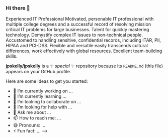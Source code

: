 ### Hi there 👋
Experienced IT Professional
Motivated, personable IT professional with multiple college degrees and a successful record of resolving mission critical IT problems for large businesses. Talent for quickly mastering technology. Demystify complex IT issues to non-technical people. Accustomed to handling sensitive, confidential records, including ITAR, PII, HIPAA and PCI-DSS. Flexible and versatile easily transcends cultural differences, work effectively with global resources. Excellent team-building skills.

**jpskelly/jpskelly** is a ✨ _special_ ✨ repository because its `README.md` (this file) appears on your GitHub profile.

Here are some ideas to get you started:

- 🔭 I’m currently working on ...
- 🌱 I’m currently learning ...
- 👯 I’m looking to collaborate on ...
- 🤔 I’m looking for help with ...
- 💬 Ask me about ...
- 📫 How to reach me: ...
- 😄 Pronouns: ...
- ⚡ Fun fact: ...
-->
